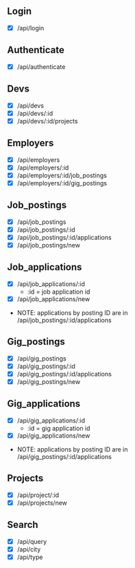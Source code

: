 ## Login

- [x] /api/login

## Authenticate

- [x] /api/authenticate

## Devs

- [x] /api/devs
- [x] /api/devs/:id
- [x] /api/devs/:id/projects

## Employers

- [x] /api/employers
- [x] /api/employers/:id
- [x] /api/employers/:id/job_postings
- [x] /api/employers/:id/gig_postings

## Job_postings

- [x] /api/job_postings
- [x] /api/job_postings/:id
- [x] /api/job_postings/:id/applications
- [x] /api/job_postings/new

## Job_applications

- [x] /api/job_applications/:id
  - :id = job application id
- [x] /api/job_applications/new
- NOTE: applications by posting ID are in /api/job_postings/:id/applications

## Gig_postings

- [x] /api/gig_postings
- [x] /api/gig_postings/:id
- [x] /api/gig_postings/:id/applications
- [x] /api/gig_postings/new

## Gig_applications

- [x] /api/gig_applications/:id
  - :id = gig application id
- [x] /api/gig_applications/new
- NOTE: applications by posting ID are in /api/gig_postings/:id/applications

## Projects

- [x] /api/project/:id
- [x] /api/projects/new

## Search

- [x] /api/query
- [x] /api/city
- [x] /api/type
